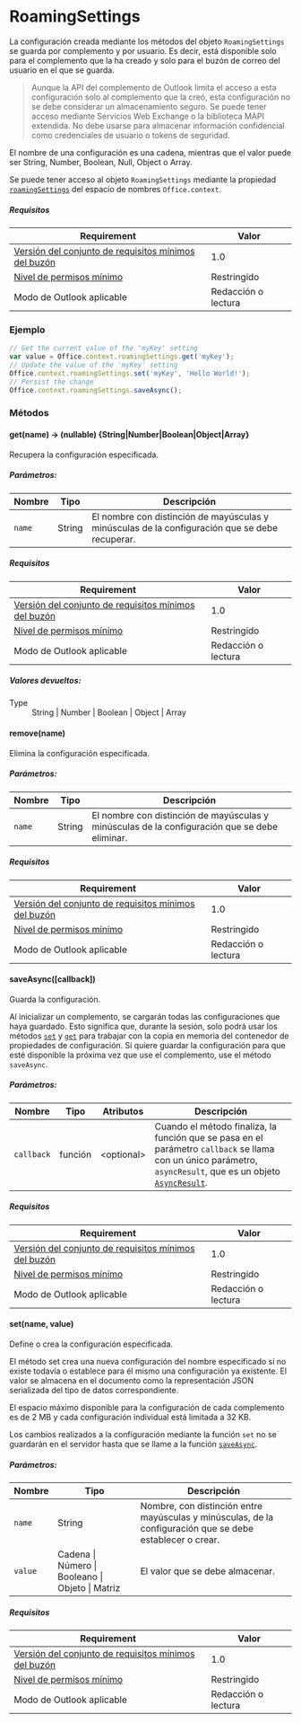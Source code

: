 

# <a name="roamingsettings"></a>RoamingSettings

La configuración creada mediante los métodos del objeto `RoamingSettings` se guarda por complemento y por usuario. Es decir, está disponible solo para el complemento que la ha creado y solo para el buzón de correo del usuario en el que se guarda.

> Aunque la API del complemento de Outlook limita el acceso a esta configuración solo al complemento que la creó, esta configuración no se debe considerar un almacenamiento seguro. Se puede tener acceso mediante Servicios Web Exchange o la biblioteca MAPI extendida. No debe usarse para almacenar información confidencial como credenciales de usuario o tokens de seguridad.

El nombre de una configuración es una cadena, mientras que el valor puede ser String, Number, Boolean, Null, Object o Array.

Se puede tener acceso al objeto `RoamingSettings` mediante la propiedad [`roamingSettings`](Office.context.md#roamingsettings-roamingsettings) del espacio de nombres `Office.context`.

##### <a name="requirements"></a>Requisitos

|Requirement| Valor|
|---|---|
|[Versión del conjunto de requisitos mínimos del buzón](../tutorial-api-requirement-sets.md)| 1.0|
|[Nivel de permisos mínimo](../../../docs/outlook/understanding-outlook-add-in-permissions.md)| Restringido|
|Modo de Outlook aplicable| Redacción o lectura|

### <a name="example"></a>Ejemplo

```JavaScript
// Get the current value of the 'myKey' setting
var value = Office.context.roamingSettings.get('myKey');
// Update the value of the 'myKey' setting
Office.context.roamingSettings.set('myKey', 'Hello World!');
// Persist the change
Office.context.roamingSettings.saveAsync();
```

### <a name="methods"></a>Métodos

####  <a name="get(name)-→-(nullable)-{string|number|boolean|object|array}"></a>get(name) → (nullable) {String|Number|Boolean|Object|Array}

Recupera la configuración especificada.

##### <a name="parameters:"></a>Parámetros:

|Nombre| Tipo| Descripción|
|---|---|---|
|`name`| String|El nombre con distinción de mayúsculas y minúsculas de la configuración que se debe recuperar.|

##### <a name="requirements"></a>Requisitos

|Requirement| Valor|
|---|---|
|[Versión del conjunto de requisitos mínimos del buzón](../tutorial-api-requirement-sets.md)| 1.0|
|[Nivel de permisos mínimo](../../../docs/outlook/understanding-outlook-add-in-permissions.md)| Restringido|
|Modo de Outlook aplicable| Redacción o lectura|

##### <a name="returns:"></a>Valores devueltos:

<dl class="param-type">

<dt>Type</dt>

<dd>String | Number | Boolean | Object | Array</dd>

</dl>

####  <a name="remove(name)"></a>remove(name)

Elimina la configuración especificada.

##### <a name="parameters:"></a>Parámetros:

|Nombre| Tipo| Descripción|
|---|---|---|
|`name`| String|El nombre con distinción de mayúsculas y minúsculas de la configuración que se debe eliminar.|

##### <a name="requirements"></a>Requisitos

|Requirement| Valor|
|---|---|
|[Versión del conjunto de requisitos mínimos del buzón](../tutorial-api-requirement-sets.md)| 1.0|
|[Nivel de permisos mínimo](../../../docs/outlook/understanding-outlook-add-in-permissions.md)| Restringido|
|Modo de Outlook aplicable| Redacción o lectura|
####  <a name="saveasync([callback])"></a>saveAsync([callback])

Guarda la configuración.

Al inicializar un complemento, se cargarán todas las configuraciones que haya guardado. Esto significa que, durante la sesión, solo podrá usar los métodos [`set`](RoamingSettings.md#set) y [`get`](RoamingSettings.md#get) para trabajar con la copia en memoria del contenedor de propiedades de configuración. Si quiere guardar la configuración para que esté disponible la próxima vez que use el complemento, use el método `saveAsync`.

##### <a name="parameters:"></a>Parámetros:

|Nombre| Tipo| Atributos| Descripción|
|---|---|---|---|
|`callback`| función| &lt;optional&gt;|Cuando el método finaliza, la función que se pasa en el parámetro `callback` se llama con un único parámetro, `asyncResult`, que es un objeto [`AsyncResult`](simple-types.md#asyncresult). |

##### <a name="requirements"></a>Requisitos

|Requirement| Valor|
|---|---|
|[Versión del conjunto de requisitos mínimos del buzón](../tutorial-api-requirement-sets.md)| 1.0|
|[Nivel de permisos mínimo](../../../docs/outlook/understanding-outlook-add-in-permissions.md)| Restringido|
|Modo de Outlook aplicable| Redacción o lectura|
####  <a name="set(name,-value)"></a>set(name, value)

Define o crea la configuración especificada.

El método set crea una nueva configuración del nombre especificado si no existe todavía o establece para él mismo una configuración ya existente. El valor se almacena en el documento como la representación JSON serializada del tipo de datos correspondiente.

El espacio máximo disponible para la configuración de cada complemento es de 2 MB y cada configuración individual está limitada a 32 KB.

Los cambios realizados a la configuración mediante la función `set` no se guardarán en el servidor hasta que se llame a la función [`saveAsync`](RoamingSettings.md#saveasynccallback).

##### <a name="parameters:"></a>Parámetros:

|Nombre| Tipo| Descripción|
|---|---|---|
|`name`| String|Nombre, con distinción entre mayúsculas y minúsculas, de la configuración que se debe establecer o crear.|
|`value`| Cadena &#124; Número &#124; Booleano &#124; Objeto &#124; Matriz|El valor que se debe almacenar.|

##### <a name="requirements"></a>Requisitos

|Requirement| Valor|
|---|---|
|[Versión del conjunto de requisitos mínimos del buzón](../tutorial-api-requirement-sets.md)| 1.0|
|[Nivel de permisos mínimo](../../../docs/outlook/understanding-outlook-add-in-permissions.md)| Restringido|
|Modo de Outlook aplicable| Redacción o lectura|